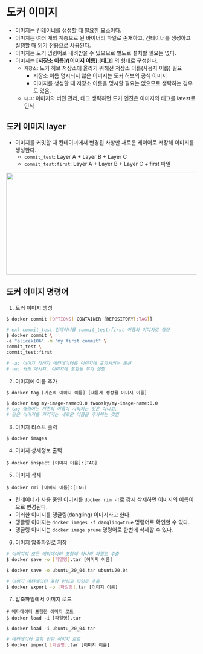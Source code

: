 # 도커 이미지
* 이미지는 컨테이너를 생성할 때 필요한 요소이다.
* 이미지는 여러 개의 계층으로 된 바이너리 파일로 존재하고, 컨테이너를 생성하고 실행할 때 읽기 전용으로 사용된다.
* 이미지는 도커 명령어로 내려받을 수 있으므로 별도로 설치할 필요는 없다.
* 이미지는 **[저장소 이름]/[이미지 이름]:[태그]** 의 형태로 구성한다.
  * `저장소`: 도커 허브 저장소에 올리기 위해선 저장소 이름(사용자 이름) 필요
    * 저장소 이름 명시되지 않은 이미지는 도커 허브의 공식 이미지
    * 이미지를 생성할 때 저장소 이름을 명시할 필요는 없으므로 생략하는 경우도 있음. 
  * `태그`: 이미지의 버전 관리, 태그 생략하면 도커 엔진은 이미지의 태그를 latest로 인식

## 도커 이미지 layer
* 이미지를 커밋할 때 컨테이너에서 변경된 사항만 새로운 레이어로 저장해 이미지를 생성한다.
  * `commit_test`: Layer A + Layer B + Layer C
  * `commit_test:first`: Layer A + Layer B + Layer C + first 파일
<img src="https://user-images.githubusercontent.com/50009240/184547421-830fa8aa-cb03-4079-915a-c0dc4afb5689.jpg" width="700" height="270">

## 도커 이미지 명령어
1. 도커 이미지 생성
```bash
$ docker commit [OPTIONS] CONTAINER [REPOSITORY[:TAG]]

# ex) commit_test 컨테이너를 commit_test:first 이름의 이미지로 생성
$ docker commit \
-a "alicek106" -m "my first commit" \
commit_test \
commit_test:first

# -a: 이미지 작성자 메타데이터를 이미지에 포함시키는 옵션
# -m: 커밋 메시지, 이미지에 포함될 부가 설명
```
2. 이미지에 이름 추가
```bash
$ docker tag [기존의 이미지 이름] [새롭게 생성될 이미지 이름]

$ docker tag my-image-name:0.0 twoosky/my-image-name:0.0
# tag 명령어는 기존의 이름이 사라지는 것은 아니고,
# 같은 이미지를 가리키는 새로운 이름을 추가하는 것임
```
3. 이미지 리스트 출력
```
$ docker images
```
4. 이미지 상세정보 출력
```
$ docker inspect [이미지 이름]:[TAG]
```
5. 이미지 삭제
```
$ docker rmi [이미지 이름]:[TAG]
```
* 컨테이너가 사용 중인 이미지를 `docker rim -f`로 강제 삭제하면 이미지의 이름이 <none>으로 변경된다.
* 이러한 이미지를 댕글링(dangling) 이미지라고 한다.
* 댕글링 이미지는 `docker images -f dangling=true` 명령어로 확인할 수 있다.
* 댕글링 이미지는 `docker image prune` 명령어로 한번에 삭제할 수 있다.


  
6. 이미지 압축파일로 저장
```bash
# 이미지의 모든 메타데이터 포함해 하나의 파일로 추출
$ docker save -o [파일명].tar [이미지 이름]

$ docker save -o ubuntu_20_04.tar ubuntu20.04
```
```bash
# 이미지 메타데이터 포함 안하고 파일로 추출
$ docker export -o [파일명].tar [이미지 이름]
```
7. 압축파일에서 이미지 로드
```
# 메타데이터 포함한 이미지 로드
$ docker load -i [파일명].tar

$ docker load -i ubuntu_20_04.tar
```
```bash
# 메타데이터 포함 안한 이미지 로드
$ docker import [파일명].tar [이미지 이름]
```
